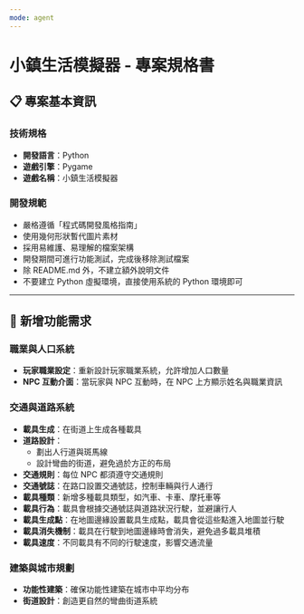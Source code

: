 ```yaml
---
mode: agent
---
```


# 小鎮生活模擬器 - 專案規格書

## 📋 專案基本資訊

### 技術規格

- **開發語言**：Python
- **遊戲引擎**：Pygame
- **遊戲名稱**：小鎮生活模擬器

### 開發規範

- 嚴格遵循「程式碼開發風格指南」
- 使用幾何形狀暫代圖片素材
- 採用易維護、易理解的檔案架構
- 開發期間可進行功能測試，完成後移除測試檔案
- 除 README.md 外，不建立額外說明文件
- 不要建立 Python 虛擬環境，直接使用系統的 Python 環境即可

---

## 🎯 新增功能需求

### 職業與人口系統

- **玩家職業設定**：重新設計玩家職業系統，允許增加人口數量
- **NPC 互動介面**：當玩家與 NPC 互動時，在 NPC 上方顯示姓名與職業資訊

### 交通與道路系統

- **載具生成**：在街道上生成各種載具
- **道路設計**：
  - 劃出人行道與斑馬線
  - 設計彎曲的街道，避免過於方正的布局
- **交通規則**：每位 NPC 都須遵守交通規則
- **交通號誌**：在路口設置交通號誌，控制車輛與行人通行
- **載具種類**：新增多種載具類型，如汽車、卡車、摩托車等
- **載具行為**：載具會根據交通號誌與道路狀況行駛，並避讓行人
- **載具生成點**：在地圖邊緣設置載具生成點，載具會從這些點進入地圖並行駛
- **載具消失機制**：載具在行駛到地圖邊緣時會消失，避免過多載具堆積
- **載具速度**：不同載具有不同的行駛速度，影響交通流量

### 建築與城市規劃

- **功能性建築**：確保功能性建築在城市中平均分布
- **街道設計**：創造更自然的彎曲街道系統
